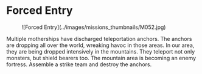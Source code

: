 # Forced Entry

<figure markdown>
![Forced Entry](../images/missions_thumbnails/M052.jpg)
</figure>

Multiple motherships have discharged teleportation anchors. The anchors are dropping all over the world, wreaking havoc in those areas.
In our area, they are being dropped intensively in the mountains. They teleport not only monsters, but shield bearers too. The mountain area is becoming an enemy fortress.
Assemble a strike team and destroy the anchors.
